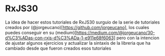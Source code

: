 # RxJS30

La idea de hacer estos tutoriales de RxJS30 surguio de la serie de tutoriales creados por
(@jorgeucano)[https://github.com/jorgeucano], los cuales puedes conseguir en su
(medium)[https://medium.com/@jorgeucano/30-d%C3%ADas-con-rxjs-d%C3%ADa-1-e911e68f6063] pero con la intencion de
ajustar algunos ejercicios y actualizar la sintaxis de la libreria que ha cambiado desde que fueron creados esos
tutoriales